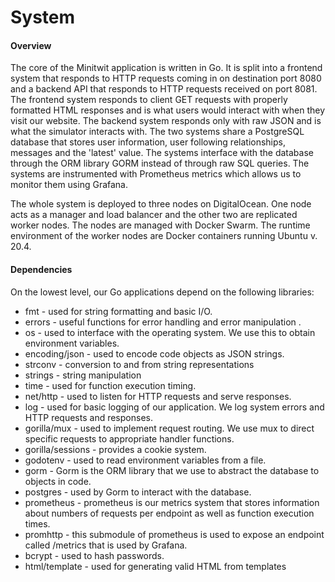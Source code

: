 # System

#### Overview

The core of the Minitwit application is written in Go. It is split into a frontend system that responds to HTTP requests coming in on destination port 8080 and a backend API that responds to HTTP requests received on port 8081. The frontend system responds to client GET requests with properly formatted HTML responses and is what users would interact with when they visit our website. The backend system responds only with raw JSON and is what the simulator interacts with. The two systems share a PostgreSQL database that stores user information, user following relationships, messages and the 'latest' value. The systems interface with the database through the ORM library GORM instead of through raw SQL queries. The systems are instrumented with Prometheus metrics which allows us to monitor them using Grafana. 

The whole system is deployed to three nodes on DigitalOcean. One node acts as a manager and load balancer and the other two are replicated worker nodes. The nodes are managed with Docker Swarm. The runtime environment of the worker nodes are Docker containers running Ubuntu v. 20.4. 

#### Dependencies

On the lowest level, our Go applications depend on the following libraries:

- fmt - used for string formatting and basic I/O.
- errors - useful functions for error handling and error manipulation .
- os - used to interface with the operating system. We use this to obtain environment variables.
- encoding/json - used to encode code objects as JSON strings.
- strconv - conversion to and from string representations
- strings - string manipulation
- time - used for function execution timing.
- net/http - used to listen for HTTP requests and serve responses.
- log - used for basic logging of our application. We log system errors and HTTP requests and responses.
- gorilla/mux - used to implement request routing. We use mux to direct specific requests to appropriate handler functions.
- gorilla/sessions - provides a cookie system.
- godotenv - used to read environment variables from a file.
- gorm - Gorm is the ORM library that we use to abstract the database to objects in code.
- postgres - used by Gorm to interact with the database.
- prometheus - prometheus is our metrics system that stores information about numbers of requests per endpoint as well as function execution times.
- promhttp - this submodule of prometheus is used to expose an endpoint called /metrics that is used by Grafana.
- bcrypt - used to hash passwords.
- html/template - used for generating valid HTML from templates




